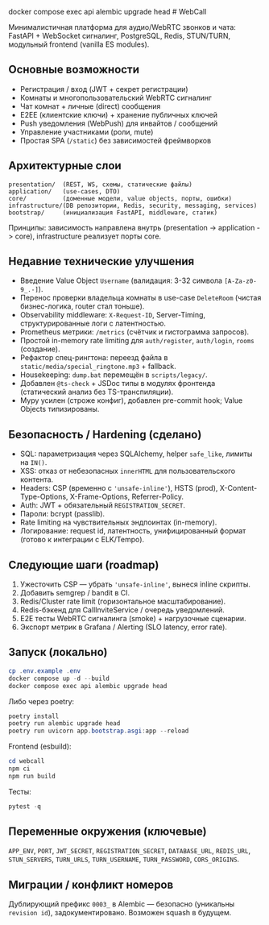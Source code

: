 docker compose exec api alembic upgrade head
﻿# WebCall

Минималистичная платформа для аудио/WebRTC звонков и чата: FastAPI + WebSocket сигналинг, PostgreSQL, Redis, STUN/TURN, модульный frontend (vanilla ES modules).

## Основные возможности
- Регистрация / вход (JWT + секрет регистрации)
- Комнаты и многопользовательский WebRTC сигналинг
- Чат комнат + личные (direct) сообщения
- E2EE (клиентские ключи) + хранение публичных ключей
- Push уведомления (WebPush) для инвайтов / сообщений
- Управление участниками (роли, mute)
- Простая SPA (`/static`) без зависимостей фреймворков

## Архитектурные слои
```
presentation/  (REST, WS, схемы, статические файлы)
application/   (use-cases, DTO)
core/          (доменные модели, value objects, порты, ошибки)
infrastructure/(DB репозитории, Redis, security, messaging, services)
bootstrap/     (инициализация FastAPI, middleware, статик)
```
Принципы: зависимость направлена внутрь (presentation -> application -> core), infrastructure реализует порты core.

## Недавние технические улучшения
- Введение Value Object `Username` (валидация: 3-32 символа `[A-Za-z0-9_.-]`).
- Перенос проверки владельца комнаты в use-case `DeleteRoom` (чистая бизнес-логика, router стал тоньше).
- Observability middleware: `X-Request-ID`, Server-Timing, структурированные логи с латентностью.
- Prometheus метрики: `/metrics` (счётчик и гистограмма запросов).
- Простой in-memory rate limiting для `auth/register`, `auth/login`, `rooms` (создание).
- Рефактор спец-рингтона: переезд файла в `static/media/special_ringtone.mp3` + fallback.
- Housekeeping: `dump.bat` перемещён в `scripts/legacy/`.
- Добавлен `@ts-check` + JSDoc типы в модулях фронтенда (статический анализ без TS-транспиляции).
- Mypy усилен (строже конфиг), добавлен pre-commit hook; Value Objects типизированы.

## Безопасность / Hardening (сделано)
- SQL: параметризация через SQLAlchemy, helper `safe_like`, лимиты на `IN()`.
- XSS: отказ от небезопасных `innerHTML` для пользовательского контента.
- Headers: CSP (временно с `'unsafe-inline'`), HSTS (prod), X-Content-Type-Options, X-Frame-Options, Referrer-Policy.
- Auth: JWT + обязательный `REGISTRATION_SECRET`.
- Пароли: bcrypt (passlib).
- Rate limiting на чувствительных эндпоинтах (in-memory).
- Логирование: request id, латентность, унифицированный формат (готово к интеграции с ELK/Tempo).

## Следующие шаги (roadmap)
1. Ужесточить CSP — убрать `'unsafe-inline'`, вынеся inline скрипты.
2. Добавить semgrep / bandit в CI.
3. Redis/Cluster rate limit (горизонтальное масштабирование).
4. Redis-бэкенд для CallInviteService / очередь уведомлений.
5. E2E тесты WebRTC сигналинга (smoke) + нагрузочные сценарии.
6. Экспорт метрик в Grafana / Alerting (SLO latency, error rate).

## Запуск (локально)
```powershell
cp .env.example .env
docker compose up -d --build
docker compose exec api alembic upgrade head
```
Либо через poetry:
```powershell
poetry install
poetry run alembic upgrade head
poetry run uvicorn app.bootstrap.asgi:app --reload
```

Frontend (esbuild):
```powershell
cd webcall
npm ci
npm run build
```

Тесты:
```powershell
pytest -q
```

## Переменные окружения (ключевые)
`APP_ENV`, `PORT`, `JWT_SECRET`, `REGISTRATION_SECRET`, `DATABASE_URL`, `REDIS_URL`, `STUN_SERVERS`, `TURN_URLS`, `TURN_USERNAME`, `TURN_PASSWORD`, `CORS_ORIGINS`.

## Миграции / конфликт номеров
Дублирующий префикс `0003_` в Alembic — безопасно (уникальны `revision id`), задокументировано. Возможен squash в будущем.

